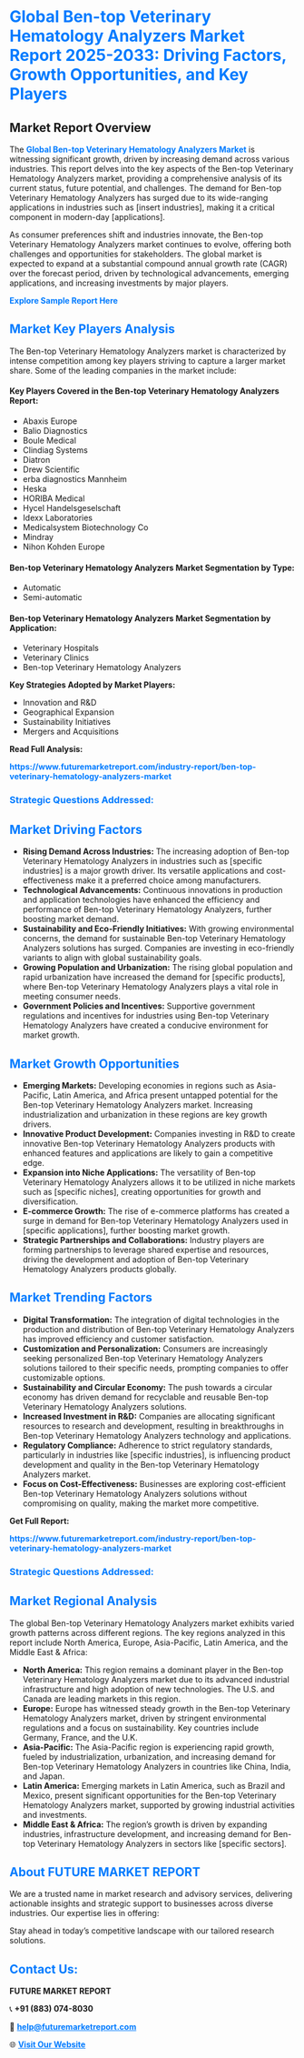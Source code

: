 <h1 style="color: #007BFF;">Global Ben-top Veterinary Hematology Analyzers Market Report 2025-2033: Driving Factors, Growth Opportunities, and Key Players</h1>

<section id="overview">
<h2>Market Report Overview</h2>
<p>The <a href="https://www.futuremarketreport.com/industry-report/ben-top-veterinary-hematology-analyzers-market" style="color: #007BFF; text-decoration: none;"><strong>Global Ben-top Veterinary Hematology Analyzers Market</strong></a> is witnessing significant growth, driven by increasing demand across various industries. This report delves into the key aspects of the Ben-top Veterinary Hematology Analyzers market, providing a comprehensive analysis of its current status, future potential, and challenges. The demand for Ben-top Veterinary Hematology Analyzers has surged due to its wide-ranging applications in industries such as [insert industries], making it a critical component in modern-day [applications].</p>
<p>As consumer preferences shift and industries innovate, the Ben-top Veterinary Hematology Analyzers market continues to evolve, offering both challenges and opportunities for stakeholders. The global market is expected to expand at a substantial compound annual growth rate (CAGR) over the forecast period, driven by technological advancements, emerging applications, and increasing investments by major players.</p>
</section>

<section id="overview">
<p><a href="https://www.futuremarketreport.com/request-sample/reportId=127634" style="color: #007BFF; text-decoration: none;"><strong>Explore Sample Report Here</strong></a></p>
</section>

<section id="key-players">
<h2 style="color: #007BFF;">Market Key Players Analysis</h2>
<p>The Ben-top Veterinary Hematology Analyzers market is characterized by intense competition among key players striving to capture a larger market share. Some of the leading companies in the market include:</p>
<h4>Key Players Covered in the Ben-top Veterinary Hematology Analyzers Report:</h4>
<ul><li>Abaxis Europe</li><li>Balio Diagnostics</li><li>Boule Medical</li><li>Clindiag Systems</li><li>Diatron</li><li>Drew Scientific</li><li>erba diagnostics Mannheim</li><li>Heska</li><li>HORIBA Medical</li><li>Hycel Handelsgeselschaft</li><li>Idexx Laboratories</li><li>Medicalsystem Biotechnology Co</li><li>Mindray</li><li>Nihon Kohden Europe</li></ul>
<h4>Ben-top Veterinary Hematology Analyzers Market Segmentation by Type:</h4>
<ul><li>Automatic</li><li>Semi-automatic</li></ul>

<h4>Ben-top Veterinary Hematology Analyzers Market Segmentation by Application:</h4>
<ul><li>Veterinary Hospitals</li><li>Veterinary Clinics</li><li>Ben-top Veterinary Hematology Analyzers</li></ul>
<p><strong>Key Strategies Adopted by Market Players:</strong></p>
<ul>
<li>Innovation and R&D</li>
<li>Geographical Expansion</li>
<li>Sustainability Initiatives</li>
<li>Mergers and Acquisitions</li>
</ul>
</section>

<section>
<p><strong>Read Full Analysis: </strong></p><a href="https://www.futuremarketreport.com/industry-report/ben-top-veterinary-hematology-analyzers-market" style="color: #007BFF; text-decoration: none;"><strong>https://www.futuremarketreport.com/industry-report/ben-top-veterinary-hematology-analyzers-market</strong></a>
<h3 style="color: #007BFF;">Strategic Questions Addressed:</h3>
</section>

<section id="driving-factors">
<h2 style="color: #007BFF;">Market Driving Factors</h2>
<ul>
<li><strong>Rising Demand Across Industries:</strong> The increasing adoption of Ben-top Veterinary Hematology Analyzers in industries such as [specific industries] is a major growth driver. Its versatile applications and cost-effectiveness make it a preferred choice among manufacturers.</li>
<li><strong>Technological Advancements:</strong> Continuous innovations in production and application technologies have enhanced the efficiency and performance of Ben-top Veterinary Hematology Analyzers, further boosting market demand.</li>
<li><strong>Sustainability and Eco-Friendly Initiatives:</strong> With growing environmental concerns, the demand for sustainable Ben-top Veterinary Hematology Analyzers solutions has surged. Companies are investing in eco-friendly variants to align with global sustainability goals.</li>
<li><strong>Growing Population and Urbanization:</strong> The rising global population and rapid urbanization have increased the demand for [specific products], where Ben-top Veterinary Hematology Analyzers plays a vital role in meeting consumer needs.</li>
<li><strong>Government Policies and Incentives:</strong> Supportive government regulations and incentives for industries using Ben-top Veterinary Hematology Analyzers have created a conducive environment for market growth.</li>
</ul>
</section>

<section id="growth-opportunities">
<h2 style="color: #007BFF;">Market Growth Opportunities</h2>
<ul>
<li><strong>Emerging Markets:</strong> Developing economies in regions such as Asia-Pacific, Latin America, and Africa present untapped potential for the Ben-top Veterinary Hematology Analyzers market. Increasing industrialization and urbanization in these regions are key growth drivers.</li>
<li><strong>Innovative Product Development:</strong> Companies investing in R&D to create innovative Ben-top Veterinary Hematology Analyzers products with enhanced features and applications are likely to gain a competitive edge.</li>
<li><strong>Expansion into Niche Applications:</strong> The versatility of Ben-top Veterinary Hematology Analyzers allows it to be utilized in niche markets such as [specific niches], creating opportunities for growth and diversification.</li>
<li><strong>E-commerce Growth:</strong> The rise of e-commerce platforms has created a surge in demand for Ben-top Veterinary Hematology Analyzers used in [specific applications], further boosting market growth.</li>
<li><strong>Strategic Partnerships and Collaborations:</strong> Industry players are forming partnerships to leverage shared expertise and resources, driving the development and adoption of Ben-top Veterinary Hematology Analyzers products globally.</li>
</ul>
</section>

<section id="trending-factors">
<h2 style="color: #007BFF;">Market Trending Factors</h2>
<ul>
<li><strong>Digital Transformation:</strong> The integration of digital technologies in the production and distribution of Ben-top Veterinary Hematology Analyzers has improved efficiency and customer satisfaction.</li>
<li><strong>Customization and Personalization:</strong> Consumers are increasingly seeking personalized Ben-top Veterinary Hematology Analyzers solutions tailored to their specific needs, prompting companies to offer customizable options.</li>
<li><strong>Sustainability and Circular Economy:</strong> The push towards a circular economy has driven demand for recyclable and reusable Ben-top Veterinary Hematology Analyzers solutions.</li>
<li><strong>Increased Investment in R&D:</strong> Companies are allocating significant resources to research and development, resulting in breakthroughs in Ben-top Veterinary Hematology Analyzers technology and applications.</li>
<li><strong>Regulatory Compliance:</strong> Adherence to strict regulatory standards, particularly in industries like [specific industries], is influencing product development and quality in the Ben-top Veterinary Hematology Analyzers market.</li>
<li><strong>Focus on Cost-Effectiveness:</strong> Businesses are exploring cost-efficient Ben-top Veterinary Hematology Analyzers solutions without compromising on quality, making the market more competitive.</li>
</ul>
</section>

<section>
<p><strong>Get Full Report: </strong></p><a href="https://www.futuremarketreport.com/industry-report/ben-top-veterinary-hematology-analyzers-market" style="color: #007BFF; text-decoration: none;"><strong>https://www.futuremarketreport.com/industry-report/ben-top-veterinary-hematology-analyzers-market</strong></a>
<h3 style="color: #007BFF;">Strategic Questions Addressed:</h3>
</section>


<section id="regional-analysis">
<h2 style="color: #007BFF;">Market Regional Analysis</h2>
<p>The global Ben-top Veterinary Hematology Analyzers market exhibits varied growth patterns across different regions. The key regions analyzed in this report include North America, Europe, Asia-Pacific, Latin America, and the Middle East & Africa:</p>
<ul>
<li><strong>North America:</strong> This region remains a dominant player in the Ben-top Veterinary Hematology Analyzers market due to its advanced industrial infrastructure and high adoption of new technologies. The U.S. and Canada are leading markets in this region.</li>
<li><strong>Europe:</strong> Europe has witnessed steady growth in the Ben-top Veterinary Hematology Analyzers market, driven by stringent environmental regulations and a focus on sustainability. Key countries include Germany, France, and the U.K.</li>
<li><strong>Asia-Pacific:</strong> The Asia-Pacific region is experiencing rapid growth, fueled by industrialization, urbanization, and increasing demand for Ben-top Veterinary Hematology Analyzers in countries like China, India, and Japan.</li>
<li><strong>Latin America:</strong> Emerging markets in Latin America, such as Brazil and Mexico, present significant opportunities for the Ben-top Veterinary Hematology Analyzers market, supported by growing industrial activities and investments.</li>
<li><strong>Middle East & Africa:</strong> The region’s growth is driven by expanding industries, infrastructure development, and increasing demand for Ben-top Veterinary Hematology Analyzers in sectors like [specific sectors].</li>
</ul>
</section>

<footer>
<h2 style="color: #007BFF;">About FUTURE MARKET REPORT</h2>
<p>We are a trusted name in market research and advisory services, delivering actionable insights and strategic support to businesses across diverse industries. Our expertise lies in offering:</p>

<p>Stay ahead in today’s competitive landscape with our tailored research solutions.</p>

<h2 style="color: #007BFF;">Contact Us:</h2>
<p><strong>FUTURE MARKET REPORT</strong></p>
<p>📞 <strong>+91 (883) 074-8030</strong></p>
<p>📧 <strong><a href="mailto:help@futuremarketreport.com" style="color: #007BFF;">help@futuremarketreport.com</a></strong></p>
<p>🌐 <strong><a href="https://www.futuremarketreport.com/" style="color: #007BFF;">Visit Our Website</a></strong></p>
</footer>